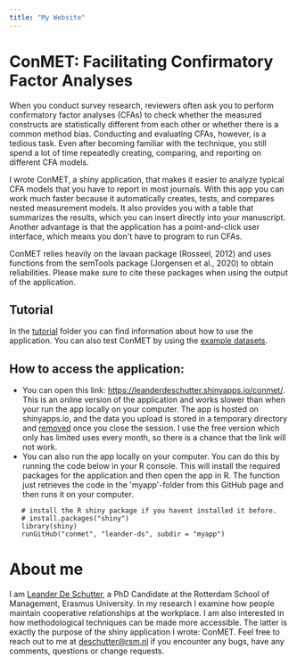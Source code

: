 ```yaml
---
title: "My Website"
---
```



# ConMET: Facilitating Confirmatory Factor Analyses

When you conduct survey research, reviewers often ask you to perform confirmatory factor analyses (CFAs) to check whether the measured constructs are statistically different from each other or whether there is a common method bias. Conducting and evaluating CFAs, however, is a tedious task. Even after becoming familiar with the technique, you still spend a lot of time repeatedly creating, comparing, and reporting on different CFA models.

I wrote ConMET, a shiny application, that makes it easier to analyze typical CFA models that you have to report in most journals. With this app you can work much faster because it automatically creates, tests, and compares nested measurement models. It also provides you with a table that summarizes the results, which you can insert directly into your manuscript. Another advantage is that the application has a point-and-click user interface, which means you don't have to program to run CFAs.

ConMET relies heavily on the lavaan package (Rosseel, 2012) and uses functions from the semTools package (Jorgensen et al., 2020) to obtain reliabilities. Please make sure to cite these packages when using the output of the application.


## Tutorial

In the [tutorial](https://github.com/leander-ds/conmet/tree/master/Tutorial) folder you can find information about how to use the application. You can also test ConMET by using the [example datasets](https://github.com/leander-ds/conmet/tree/master/Example%20Data). 


## How to access the application:
 - You can open this link: https://leanderdeschutter.shinyapps.io/conmet/. This is an online version of the application and works slower than when your run the app locally on your computer. The app is hosted on shinyapps.io, and the data you upload is stored in a temporary directory and [removed](https://docs.rstudio.com/shinyapps.io/Storage.html) once you close the session. I use the free version which only has limited uses every month, so there is a chance that the link will not work.
 - You can also run the app locally on your computer. You can do this by running the code below in your R console. This will install the required packages for the application and then open the app in R. The function just retrieves the code in the 'myapp'-folder from this GitHub page and then runs it on your computer.
	
 ```{r}
	# install the R shiny package if you havent installed it before. 
	# install.packages("shiny")
	library(shiny)
	runGitHub("conmet", "leander-ds", subdir = "myapp")
```

# About me

I am [Leander De Schutter](https://www.linkedin.com/in/leander-de-schutter), a PhD Candidate at the Rotterdam School of Management, Erasmus University. In my research I examine how people maintain cooperative relationships at the workplace. I am also interested in how methodological techniques can be made more accessible. The latter is exactly the purpose of the shiny application I wrote: ConMET. 
Feel free to reach out to me at [deschutter@rsm.nl](mailto:deschutter@rsm.nl) if you encounter any bugs, have any comments, questions or change requests.
